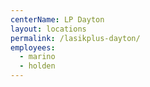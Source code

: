 ```yaml
---
centerName: LP Dayton
layout: locations
permalink: /lasikplus-dayton/
employees:
  - marino
  - holden
---
```



